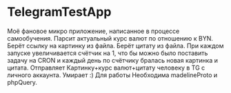 # TelegramTestApp
Моё фановое микро приложение, написанное в процессе самообучения. 
Парсит актуальный курс валют по отношению к BYN. 
Берёт ссылку на картинку из файла.
Берёт цитату из файла.
При каждом запуске увеличивается счётчик на 1, что бы можно было поставить задачу на CRON и каждый день по счётчику бралась новая картинка и цитата.
Отправляет Картинку+курс валют+цитату человеку в TG с личного аккаунта. Умирает :)
Для работы Необходима madelineProto и phpQuery.
